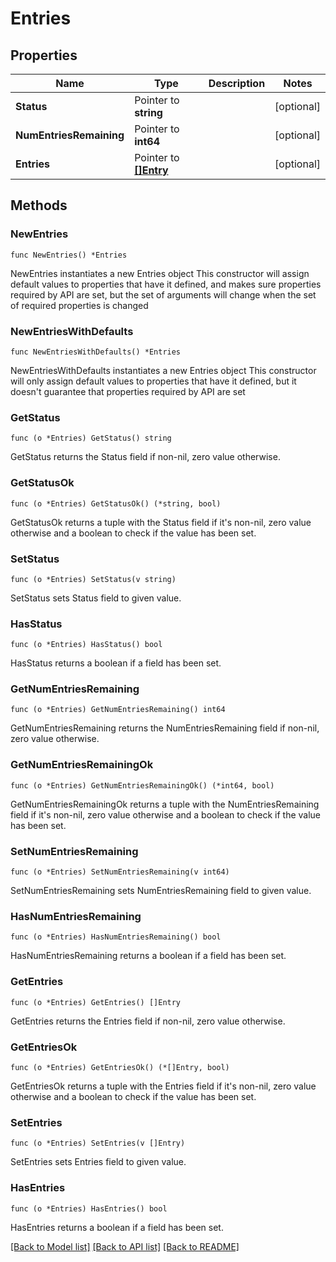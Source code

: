 # Entries

## Properties

Name | Type | Description | Notes
------------ | ------------- | ------------- | -------------
**Status** | Pointer to **string** |  | [optional] 
**NumEntriesRemaining** | Pointer to **int64** |  | [optional] 
**Entries** | Pointer to [**[]Entry**](Entry.md) |  | [optional] 

## Methods

### NewEntries

`func NewEntries() *Entries`

NewEntries instantiates a new Entries object
This constructor will assign default values to properties that have it defined,
and makes sure properties required by API are set, but the set of arguments
will change when the set of required properties is changed

### NewEntriesWithDefaults

`func NewEntriesWithDefaults() *Entries`

NewEntriesWithDefaults instantiates a new Entries object
This constructor will only assign default values to properties that have it defined,
but it doesn't guarantee that properties required by API are set

### GetStatus

`func (o *Entries) GetStatus() string`

GetStatus returns the Status field if non-nil, zero value otherwise.

### GetStatusOk

`func (o *Entries) GetStatusOk() (*string, bool)`

GetStatusOk returns a tuple with the Status field if it's non-nil, zero value otherwise
and a boolean to check if the value has been set.

### SetStatus

`func (o *Entries) SetStatus(v string)`

SetStatus sets Status field to given value.

### HasStatus

`func (o *Entries) HasStatus() bool`

HasStatus returns a boolean if a field has been set.

### GetNumEntriesRemaining

`func (o *Entries) GetNumEntriesRemaining() int64`

GetNumEntriesRemaining returns the NumEntriesRemaining field if non-nil, zero value otherwise.

### GetNumEntriesRemainingOk

`func (o *Entries) GetNumEntriesRemainingOk() (*int64, bool)`

GetNumEntriesRemainingOk returns a tuple with the NumEntriesRemaining field if it's non-nil, zero value otherwise
and a boolean to check if the value has been set.

### SetNumEntriesRemaining

`func (o *Entries) SetNumEntriesRemaining(v int64)`

SetNumEntriesRemaining sets NumEntriesRemaining field to given value.

### HasNumEntriesRemaining

`func (o *Entries) HasNumEntriesRemaining() bool`

HasNumEntriesRemaining returns a boolean if a field has been set.

### GetEntries

`func (o *Entries) GetEntries() []Entry`

GetEntries returns the Entries field if non-nil, zero value otherwise.

### GetEntriesOk

`func (o *Entries) GetEntriesOk() (*[]Entry, bool)`

GetEntriesOk returns a tuple with the Entries field if it's non-nil, zero value otherwise
and a boolean to check if the value has been set.

### SetEntries

`func (o *Entries) SetEntries(v []Entry)`

SetEntries sets Entries field to given value.

### HasEntries

`func (o *Entries) HasEntries() bool`

HasEntries returns a boolean if a field has been set.


[[Back to Model list]](../README.md#documentation-for-models) [[Back to API list]](../README.md#documentation-for-api-endpoints) [[Back to README]](../README.md)


